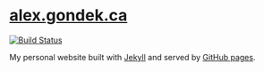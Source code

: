 # [alex.gondek.ca](http://alex.gondek.ca/)

[![Build Status](https://travis-ci.org/gondek/alex.gondek.ca.svg?branch=master)](https://travis-ci.org/gondek/alex.gondek.ca)

My personal website built with [Jekyll](http://jekyllrb.com/) and served by [GitHub pages](https://pages.github.com/).
